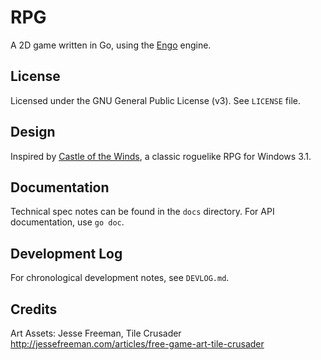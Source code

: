 # RPG

A 2D game written in Go, using the [Engo](https://www.github.com/EngoEngine/engo)
engine.

## License

Licensed under the GNU General Public License (v3). See `LICENSE`
file.

## Design

Inspired by
[Castle of the Winds](https://en.wikipedia.org/wiki/Castle_of_the_Winds), a
classic roguelike RPG for Windows 3.1.

## Documentation

Technical spec notes can be found in the `docs` directory. For API
documentation, use `go doc`.

## Development Log

For chronological development notes, see `DEVLOG.md`.

## Credits

Art Assets: Jesse Freeman, Tile Crusader
http://jessefreeman.com/articles/free-game-art-tile-crusader
